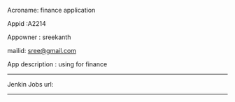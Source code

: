 Acroname: finance application

Appid :A2214

Appowner : sreekanth

mailid: sree@gmail.com

App description : using for finance

-----

Jenkin Jobs url:  

-----
